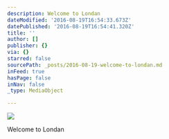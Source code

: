 ```yaml
---
description: Welcome to Londan
dateModified: '2016-08-19T16:54:33.673Z'
datePublished: '2016-08-19T16:54:41.320Z'
title: ''
author: []
publisher: {}
via: {}
starred: false
sourcePath: _posts/2016-08-19-welcome-to-londan.md
inFeed: true
hasPage: false
inNav: false
_type: MediaObject

---
```

![](https://the-grid-user-content.s3-us-west-2.amazonaws.com/b3e4910d-484a-462f-ae76-17c97ad6cb95.jpg)

Welcome to Londan